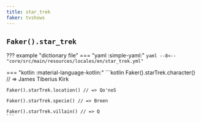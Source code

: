 ```yaml
---
title: star_trek
faker: tvshows
---
```


## `Faker().star_trek`

??? example "dictionary file"
    === "yaml :simple-yaml:"
        ```yaml
        --8<-- "core/src/main/resources/locales/en/star_trek.yml"
        ```

=== "kotlin :material-language-kotlin:"
    ```kotlin
    Faker().starTrek.character() // => James Tiberius Kirk

    Faker().starTrek.location() // => Qo'noS

    Faker().starTrek.specie() // => Breen

    Faker().starTrek.villain() // => Q
    ```
